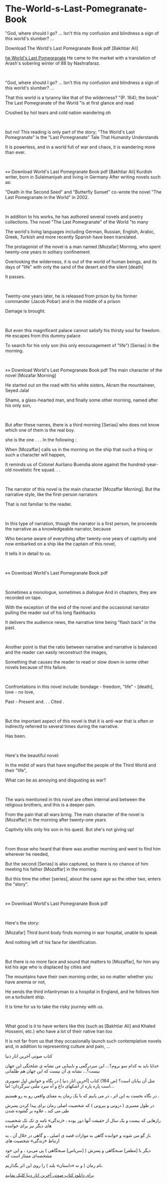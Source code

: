 # The-World-s-Last-Pomegranate-Book
"God, where should I go? ... Isn't this my confusion and blindness a sign of this world's slumber? ...

Download The World's Last Pomegranate Book pdf [Bakhtiar Ali]

[he World's Last Pomegranate](https://mokas.ir/%D8%AF%D8%A7%D9%86%D9%84%D9%88%D8%AF-%DA%A9%D8%AA%D8%A7%D8%A8-%D8%A2%D8%AE%D8%B1%DB%8C%D9%86-%D8%A7%D9%86%D8%A7%D8%B1-%D8%AF%D9%86%DB%8C%D8%A7-%D8%A8%D8%AE%D8%AA%DB%8C%D8%A7%D8%B1-%D8%B9%D9%84%DB%8C/)
He came to the market with a translation of Arash's sobering winter of 88 by Nashrafaraz.

 

"God, where should I go? ... Isn't this my confusion and blindness a sign of this world's slumber? ...

That this world is a tyranny like that of the wilderness? ”(P. 164); the book“ The Last Pomegranate of the World ”is at first glance and read

Crushed by hot tears and cold nation wandering oh

 

but no! This reading is only part of the story; "The World's Last Pomegranate" is the "Last Pomegranate" Tale That Humanity Understands

It is powerless, and in a world full of war and chaos, it is wandering more than ever.

 

»» Download World's Last Pomegranate Book pdf
[Bakhtiar Ali] Kurdish writer, born in Sulaimaniyah and living in Germany
After writing novels such as:

"Death in the Second Seed" and "Butterfly Sunset" co-wrote the novel "The Last Pomegranate in the World" in 2002.

 

In addition to his works, he has authored several novels and poetry collections. The novel "The Last Pomegranate" of the World "to many

The world's living languages ​​including German, Russian, English, Arabic, Greek, Turkish and more recently Spanish have been translated.

The protagonist of the novel is a man named [Mozafar] Morning, who spent twenty-one years in solitary confinement

Overlooking the wilderness, it is out of the world of human beings, and its days of "life" with only the sand of the desert and the silent [death]

It passes.

 

Twenty-one years later, he is released from prison by his former commander (Jacob Pobar) and in the middle of a prison

Damage is brought.

 

But even this magnificent palace cannot satisfy his thirsty soul for freedom. He escapes from this dummy palace

To search for his only son (his only encouragement of "life") [Serias] in the morning.

 

»» Download World's Last Pomegranate Book pdf
The main character of the novel [Mozafar Morning]
 

He started out on the road with his white sisters, Akram the mountaineer, Seyed Jalal

Shams, a glass-hearted man, and finally some other morning, named after his only son,

 

But after these names, there is a third morning [Serias] who does not know which one of them is the real boy.

she is the one . . .
In the following :
 

When [Mozaffar] calls us in the morning on the ship that such a thing or such a character will happen,

It reminds us of Colonel Aurliano Buendia alone against the hundred-year-old novelistic fire squad. . .

 

The narrator of this novel is the main character [Mozaffar Morning]. But the narrative style, like the first-person narrators

That is not familiar to the reader.

 

In this type of narration, though the narrator is a first person, he proceeds the narrative as a knowledgeable narrator, because

Who became aware of everything after twenty-one years of captivity and now embarked on a ship like the captain of this novel,

It tells it in detail to us.

 

»» Download World's Last Pomegranate Book pdf

 

Sometimes a monologue, sometimes a dialogue
And in chapters, they are recorded on tape.

With the exception of the end of the novel and the occasional narrator pulling the reader out of his long flashbacks

It delivers the audience news, the narrative time being "flash back" in the past.

 

Another point is that the ratio between narrative and narrative is balanced and the reader can easily reconstruct the images,

Something that causes the reader to read or slow down in some other novels because of this failure.

 

Confrontations in this novel include: bondage - freedom, "life" - [death], love - no love,

Past - Present and. . . Cited .

 

But the important aspect of this novel is that it is anti-war that is often or indirectly referred to several times during the narrative.

Has been.

 

Here's the beautiful novel:
 

In the midst of wars that have engulfed the people of the Third World and their "life",

What can be as annoying and disgusting as war?

 

The wars mentioned in this novel are often internal and between the religious brothers, and this is a deeper pain.

From the pain that all wars bring. The main character of the novel is [Mozaffar] in the morning after twenty-one years

Captivity kills only his son in his quest. But she's not giving up!

 

From those who heard that there was another morning and went to find him wherever he needed,

But the second [Serias] is also captured, so there is no chance of him meeting his father [Mozaffar] in the morning.

But this time the other [series], about the same age as the other two, enters the "story".

 

»» Download World's Last Pomegranate Book pdf

 

Here's the story:
 

[Mozafar] Third burnt body finds morning in war hospital, unable to speak

And nothing left of his face for identification.

 

But there is no more face and sound that matters to [Mozaffar], for him any kid his age who is displaced by cities and

The mountains have their own morning order, so no matter whether you have anemia or not,

He sends the third infantryman to a hospital in England, and he follows him on a turbulent ship.

It is time for us to take the risky journey with us.

 

What good is it to have writers like this (such as [Bakhtiar Ali] and Khaled Hosseini, etc.) who have a lot of their native Iran too

It is not far from us that they occasionally launch such contemplative novels and, in addition to representing culture and pain, ...


کتاب صوتی آخرین انار دنیا
 
 خدایا باید به کدام سو بروم؟… این سردرگمی و نابینایی من نشانه ي شلختگی این جهان نیست؟… نشانه ی آن نیست که این جهان هم ظلماتی 
 
 مثل آن بیابان است؟  (ص 164)  كتاب [آخرین انار دنیا ] در نگاه و خوانش اول تصویری است پاره پاره از اشکهای داغ و آه سرد ملتی سرگردان؛ اما…
 
 در نگاه نخست به این اثر ، در می یابیم که با یک رمان به معنای واقعی رو به رو هستیم .

در طول مسیری ( درونی و بیرونی ) که شخصیت اصلی رمان برای پیدا کردن پسرش طی می کند ، علاوه بر گشوده شدن

رازهایی که بیست و یک سال از حقیقت آنها دور بوده ، «زندگی» نامه ی تک تک شخصیت های دیگر نیز برای خواننده

باز گو می شوند و خواننده گاهی به موازات قصه ی اصلی ، و گاهی در خلال آن ، به ارتباط «زندگی» شخصیت های

دیگر با [مظفر] صبحگاهی و پسرش ( [سریاس] صبحگاهی ) پی می‌برد ، و این خود مشخصه‌ای ممتاز است که

نام رمان ( و نه «داستان» بلند ) را روی این اثر بگذاریم.

 [برای دانلود کتاب صوتی آخرین انار دنیا کلیک نمایید](https://mokas.ir/%D8%AF%D8%A7%D9%86%D9%84%D9%88%D8%AF-%DA%A9%D8%AA%D8%A7%D8%A8-%D8%A2%D8%AE%D8%B1%DB%8C%D9%86-%D8%A7%D9%86%D8%A7%D8%B1-%D8%AF%D9%86%DB%8C%D8%A7-%D8%A8%D8%AE%D8%AA%DB%8C%D8%A7%D8%B1-%D8%B9%D9%84%DB%8C/)
